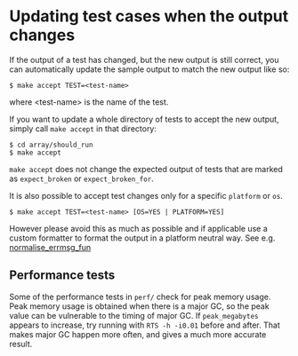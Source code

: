 # Updating test cases when the output changes


If the output of a test has changed, but the new output is still
correct, you can automatically update the sample output to match the
new output like so:

```wiki
$ make accept TEST=<test-name>
```


where \<test-name\> is the name of the test. 


If you want to update a whole directory of tests to accept the
new output, simply call `make accept` in that directory:

```wiki
$ cd array/should_run
$ make accept
```

`make accept` does not change the expected output of tests that are
marked as `expect_broken` or `expect_broken_for`. 


It is also possible to accept test changes only for a specific `platform` or `os`.

```wiki
$ make accept TEST=<test-name> [OS=YES | PLATFORM=YES]
```


However please avoid this as much as possible and if applicable use a custom formatter
to format the output in a platform neutral way. See e.g. [ normalise_errmsg_fun](https://ghc.haskell.org/trac/ghc/wiki/Building/RunningTests/Adding)

## Performance tests


Some of the performance tests in `perf/` check for peak memory usage.  Peak memory usage is obtained when there is a major GC, so the peak value can be vulnerable to the timing of major GC.  If `peak_megabytes` appears to increase, try running with `RTS -h -i0.01` before and after. That makes major GC happen more often, and gives a much more accurate result.
